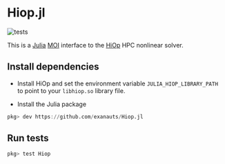 Hiop.jl
========

![tests](https://github.com/exanauts/Hiop.jl/workflows/tests/badge.svg)

This is a [Julia](http://julialang.org/) [MOI](https://github.com/jump-dev/MathOptInterface.jl) interface to the [HiOp](https://github.com/LLNL/hiop) HPC nonlinear solver.

## Install dependencies

* Install HiOp and set the environment variable `JULIA_HIOP_LIBRARY_PATH` to point to your `libhiop.so` library file.

* Install the Julia package

```julia
pkg> dev https://github.com/exanauts/Hiop.jl
```

## Run tests
```julia
pkg> test Hiop
```
